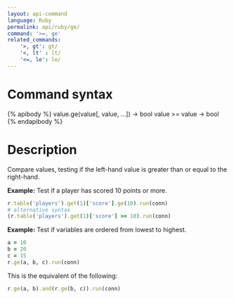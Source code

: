 ```yaml
---
layout: api-command
language: Ruby
permalink: api/ruby/ge/
command: '>=, ge'
related_commands:
    '>, gt': gt/
    '<, lt' : lt/
    '<=, le': le/
---
```


# Command syntax #

{% apibody %}
value.ge(value[, value, ...]) &rarr; bool
value >= value &rarr; bool
{% endapibody %}

# Description #

Compare values, testing if the left-hand value is greater than or equal to the right-hand.

__Example:__ Test if a player has scored 10 points or more.

```rb
r.table('players').get(1)['score'].ge(10).run(conn)
# alternative syntax
(r.table('players').get(1)['score'] >= 10).run(conn)
```

__Example:__ Test if variables are ordered from lowest to highest.

```rb
a = 10
b = 20
c = 15
r.ge(a, b, c).run(conn)
```

This is the equivalent of the following:

```rb
r.ge(a, b).and(r.ge(b, c)).run(conn)
```

